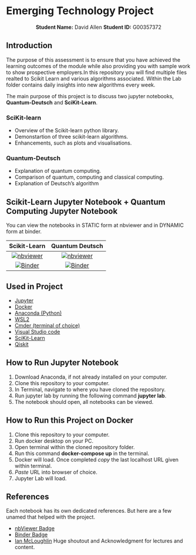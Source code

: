# Emerging Technology Project

<p align="center">
    <strong>Student Name:</strong> David Allen   <strong>Student ID:</strong> G00357372
</p>

## Introduction
<p>The purpose of this assessment is to ensure that you have achieved the learning outcomes of the module while also providing you with sample work to show prospective employers.In this repository you will find multiple files realted to Scikit Learn and various algorithms associated. Within the Lab folder contains daily insights into new algorithms every week.</p>
<p>The main purpose of this project is to discuss two jupyter notebooks, <b>Quantum-Deutsch</b> and <b>SciKit-Learn</b>.</p>

### SciKit-learn
- Overview of the Scikit-learn python library.
- Demonstartion of three scikit-learn algorithms.
- Enhancements, such as plots and visualisations.

### Quantum-Deutsch
- Explanation of quantum computing.
- Comparison of quantum, computing and classical computing.
- Explanation of Deutsch’s algorithm

## Scikit-Learn Jupyter Notebook + Quantum Computing Jupyter Notebook
You can view the notebooks in STATIC form at nbviewer and in DYNAMIC form at binder.

| Scikit-Learn  | Quantum Deutsch |
| :-: | :-: |
| [![nbviewer](https://img.shields.io/badge/jupyter_notebooks-nbviewer-purple.svg?style=flat-square)](https://nbviewer.org/github/allend4/Emerging_Tech/blob/main/scikit-learn.ipynb)  | [![nbviewer](https://img.shields.io/badge/jupyter_notebooks-nbviewer-purple.svg?style=flat-square)](https://nbviewer.org/github/allend4/Emerging_Tech/blob/main/quantum-deutsch.ipynb)  |
| [![Binder](https://mybinder.org/badge_logo.svg)](https://mybinder.org/v2/gh/allend4/Emerging_Tech/HEAD?labpath=scikit-learn.ipynb)  | [![Binder](https://mybinder.org/badge_logo.svg)](https://mybinder.org/v2/gh/allend4/Emerging_Tech/HEAD?labpath=quantum-deutsch.ipynb)  |

## Used in Project
- [Jupyter](https://jupyter.org/)
- [Docker](https://www.docker.com/)
- [Anaconda (Python)](https://www.anaconda.com/)
- [WSL2](https://www.windowscentral.com/how-install-wsl2-windows-10)
- [Cmder (terminal of choice)](https://cmder.net/)
- [Visual Studio code](https://code.visualstudio.com/)
- [SciKit-Learn](https://scikit-learn.org/)
- [Qiskit](https://qiskit.org/)

## How to Run Jupyter Notebook
1. Download Anaconda, if not already installed on your computer.
2. Clone this repository to your computer.
3. In Terminal, navigate to where you have cloned the repository.
4. Run jupyter lab by running the following command <b>jupyter lab</b>.
5. The notebook should open, all notebooks can be viewed.

## How to Run this Project on Docker
1. Clone this repository to your computer.
2. Run docker desktop on your PC.
3. Open terminal within the cloned repository folder.
4. Run this command <b>docker-compose up</b> in the terminal.
5. Docker will load. Once completed <i>copy</i> the last localhost URL given within terminal.
6. <i>Paste</i> URL into browser of choice.
7. Jupyter Lab will load.

## References
Each notebook has its own dedicated references. But here are a few unamed that helped with the project.
- [nbViewer Badge](https://github.com/jupyter/nbviewer)
- [Binder Badge](https://mybinder.org/)
- [Ian McLoughlin](https://github.com/ianmcloughlin) Huge shoutout and Acknowledgment for lectures and content.
